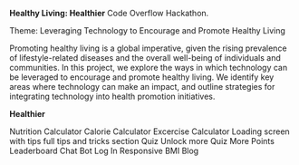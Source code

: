 **Healthy Living: Healthier**
Code Overflow Hackathon.

Theme: Leveraging Technology to Encourage and Promote Healthy Living

Promoting healthy living is a global imperative, given the rising prevalence of lifestyle-related diseases and the overall well-being of individuals and communities. In this project, we explore the ways in which technology can be leveraged to encourage and promote healthy living. We identify key areas where technology can make an impact, and outline strategies for integrating technology into health promotion initiatives.

**Healthier**

Nutrition Calculator
Calorie Calculator
Excercise Calculator
Loading screen with tips
full tips and tricks section
Quiz
    Unlock more Quiz
    More Points
    Leaderboard
Chat Bot
Log In
Responsive
BMI
Blog
